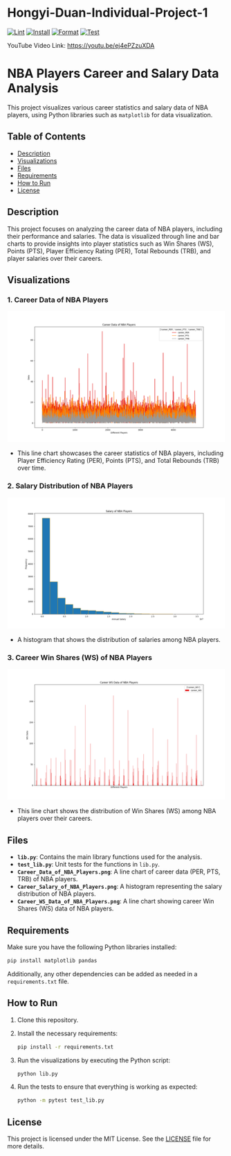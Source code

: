# Hongyi-Duan-Individual-Project-1

[![Lint](https://github.com/nogibjj/Hongyi-Duan-Individual-Project-1/actions/workflows/lint.yml/badge.svg)](https://github.com/nogibjj/Hongyi-Duan-Individual-Project-1/actions/workflows/lint.yml)
[![Install](https://github.com/nogibjj/Hongyi-Duan-Individual-Project-1/actions/workflows/install.yml/badge.svg)](https://github.com/nogibjj/Hongyi-Duan-Individual-Project-1/actions/workflows/install.yml)
[![Format](https://github.com/nogibjj/Hongyi-Duan-Individual-Project-1/actions/workflows/format.yml/badge.svg)](https://github.com/nogibjj/Hongyi-Duan-Individual-Project-1/actions/workflows/format.yml)
[![Test](https://github.com/nogibjj/Hongyi-Duan-Individual-Project-1/actions/workflows/test.yml/badge.svg)](https://github.com/nogibjj/Hongyi-Duan-Individual-Project-1/actions/workflows/test.yml)

YouTube Video Link: https://youtu.be/ej4ePZzuXDA

# NBA Players Career and Salary Data Analysis

This project visualizes various career statistics and salary data of NBA players, using Python libraries such as `matplotlib` for data visualization.

## Table of Contents

- [Description](#description)
- [Visualizations](#visualizations)
- [Files](#files)
- [Requirements](#requirements)
- [How to Run](#how-to-run)
- [License](#license)

## Description

This project focuses on analyzing the career data of NBA players, including their performance and salaries. The data is visualized through line and bar charts to provide insights into player statistics such as Win Shares (WS), Points (PTS), Player Efficiency Rating (PER), Total Rebounds (TRB), and player salaries over their careers.

## Visualizations

### 1. **Career Data of NBA Players**
![Career Data of NBA Players](./Career_Data_of_NBA_Players.png)

- This line chart showcases the career statistics of NBA players, including Player Efficiency Rating (PER), Points (PTS), and Total Rebounds (TRB) over time.

### 2. **Salary Distribution of NBA Players**
![Salary Distribution of NBA Players](./Career_Salary_of_NBA_Players.png)

- A histogram that shows the distribution of salaries among NBA players.

### 3. **Career Win Shares (WS) of NBA Players**
![Career Win Shares of NBA Players](./Career_WS_Data_of_NBA_Players.png)

- This line chart shows the distribution of Win Shares (WS) among NBA players over their careers.

## Files

- **`lib.py`**: Contains the main library functions used for the analysis.
- **`test_lib.py`**: Unit tests for the functions in `lib.py`.
- **`Career_Data_of_NBA_Players.png`**: A line chart of career data (PER, PTS, TRB) of NBA players.
- **`Career_Salary_of_NBA_Players.png`**: A histogram representing the salary distribution of NBA players.
- **`Career_WS_Data_of_NBA_Players.png`**: A line chart showing career Win Shares (WS) data of NBA players.

## Requirements

Make sure you have the following Python libraries installed:

```bash
pip install matplotlib pandas
```

Additionally, any other dependencies can be added as needed in a `requirements.txt` file.

## How to Run

1. Clone this repository.
2. Install the necessary requirements:

   ```bash
   pip install -r requirements.txt
   ```

3. Run the visualizations by executing the Python script:

   ```bash
   python lib.py
   ```

4. Run the tests to ensure that everything is working as expected:

   ```bash
   python -m pytest test_lib.py
   ```

## License

This project is licensed under the MIT License. See the [LICENSE](LICENSE) file for more details.
